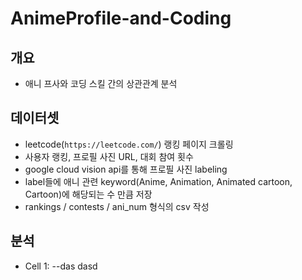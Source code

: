 # AnimeProfile-and-Coding

## 개요
- 애니 프사와 코딩 스킬 간의 상관관계 분석

## 데이터셋
- leetcode(`https://leetcode.com/`) 랭킹 페이지 크롤링
- 사용자 랭킹, 프로필 사진 URL, 대회 참여 횟수
- google cloud vision api를 통해 프로필 사진 labeling
- label들에 애니 관련 keyword(Anime, Animation, Animated cartoon, Cartoon)에 해당되는 수 만큼 저장
- rankings / contests / ani_num 형식의 csv 작성

## 분석
- Cell 1:
--das
  dasd


